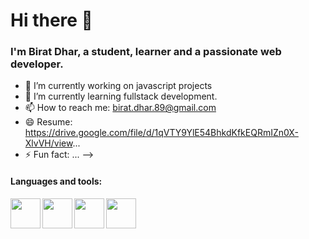 # Hi there 👋
### I'm Birat Dhar, a student, learner and a passionate web developer.



- 🔭 I’m currently working on javascript projects
- 🌱 I’m currently learning fullstack development.
- 📫 How to reach me: <a>birat.dhar.89@gmail.com</a>
- 😄 Resume: <a>https://drive.google.com/file/d/1qVTY9YlE54BhkdKfkEQRmIZn0X-XlvVH/view</a>...
- ⚡ Fun fact: ...
-->

#### Languages and tools:
<img src="https://www.kindpng.com/picc/m/355-3559027_c-programming-language-logo-clipart-png-download-c.png" align="left" height="48" width="48" ><img src="https://th.bing.com/th/id/OIP.xePC9eCXE-p7xCpCMUAaFgHaHa?pid=ImgDet&rs=1" align="left" height="48" width="48" ><img src="https://logos-download.com/wp-content/uploads/2017/07/HTML5_badge.png" align="left" height="48" width="48" ><img src="https://th.bing.com/th/id/OIP.oy-DqixnUFjkoFoP1NoF6wHaHa?pid=ImgDet&rs=1" align="left" height="48" width="48" >
